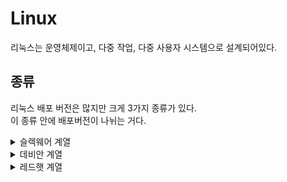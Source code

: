 # Linux
리눅스는 운영체제이고, 다중 작업, 다중 사용자 시스템으로 설계되어있다.

## 종류 
리눅스 배포 버전은 많지만 크게 3가지 종류가 있다.    
이 종류 안에 배포버전이 나뉘는 거다.
<details>
  <summary>슬렉웨어 계열</summary>
  ### OpenSUSE 
  
</details>
<details>
  <summary>데비안 계열</summary>
  
  ### Ubuntu 
  ### Mint 
  
</details>
<details>
  <summary>레드햇 계열</summary>
  
  ### [CentOS](https://github.com/Minseok0917/Linux/blob/main/CentOS.md)
  ### Fedora
  
</details>


 
